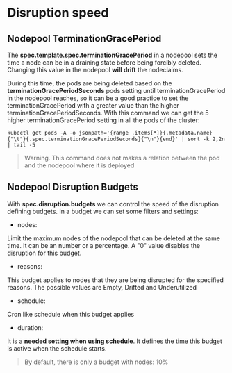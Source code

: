 # Disruption speed

## Nodepool TerminationGracePeriod

The **spec.template.spec.terminationGracePeriod** in a nodepool sets the time a node can be in a draining state before being forcibly deleted. Changing this value in the nodepool **will drift** the nodeclaims.

During this time, the pods are being deleted based on the **terminationGracePeriodSeconds** pods setting until terminationGracePeriod in the nodepool reaches, so it can be a good practice to set the terminationGracePeriod with a greater value than the higher terminationGracePeriodSeconds. With this command we can get the 5 higher terminationGracePeriod setting in all the pods of the cluster:

```shell
kubectl get pods -A -o jsonpath='{range .items[*]}{.metadata.name}{"\t"}{.spec.terminationGracePeriodSeconds}{"\n"}{end}' | sort -k 2,2n | tail -5
```

> Warning. This command does not makes a relation between the pod and the nodepool where it is deployed

## Nodepool Disruption Budgets

With **spec.disruption.budgets** we can control the speed of the disruption defining budgets. In a budget we can set some filters and settings:

- nodes:

Limit the maximum nodes of the nodepool that can be deleted at the same time. It can be an number or a percentage.
A "0" value disables the disruption for this budget.

- reasons:

This budget applies to nodes that they are being disrupted for the specified reasons. The possible values are Empty, Drifted and Underutilized

- schedule:

Cron like schedule when this budget applies

- duration:

It is a **needed setting when using schedule**. It defines the time this budget is active when the schedule starts.

> By default, there is only a budget with nodes: 10%
